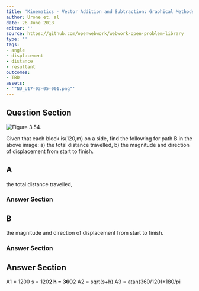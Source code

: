 ```yaml
---
title: 'Kinematics - Vector Addition and Subtraction: Graphical Methods'
author: Urone et. al
date: 26 June 2018
editor: ''
source: https://github.com/openwebwork/webwork-open-problem-library
type: ''
tags:
- angle
- displacement
- distance
- resultant
outcomes:
- TBD
assets:
- '"NU_U17-03-05-001.png"'
---
```


## Question Section 

![Figure 3.54.]("NU_U17-03-05-001.png")

Given that each block is(120,m) on a side, find the following for path B in the above image:
a) the total distance travelled,
b) the magnitude and direction of displacement from start to finish.

## A
the total distance travelled,
### Answer Section
## B
the magnitude and direction of displacement from start to finish.
### Answer Section


## Answer Section

A1 = 1200
s = 120**2
h = 360**2
A2 = sqrt(s+h)
A3 = atan(360/120)*180/pi